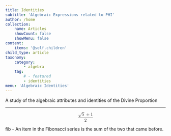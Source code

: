 ```yaml
---
title: Identities
subtitle: 'Algebraic Expressions related to PHI'
author: /home
collection:
    name: Articles
    showCount: false
    showMenu: false
content:
    items: '@self.children'
child_type: article
taxonomy:
    category:
        - algebra
    tag:
        # - featured
        - identities
menu: 'Algebraic Identities'
---
```


A study of the algebraic attributes and identities of the Divine Proportion

___

<math xmlns="http://www.w3.org/1998/Math/MathML" display="block">
 <semantics>
  <mfrac>
   <mrow>
    <msqrt>
     <mn>5</mn>
    </msqrt>
    <mo stretchy="false">±</mo>
    <mn>1</mn>
   </mrow>
   <mn>2</mn>
  </mfrac>
  <annotation encoding="StarMath 5.0"> {sqrt{5} +-1} over {2}
   </annotation>
 </semantics>
</math>

fib - An item in the Fibonacci series is the sum of the two that came before.
